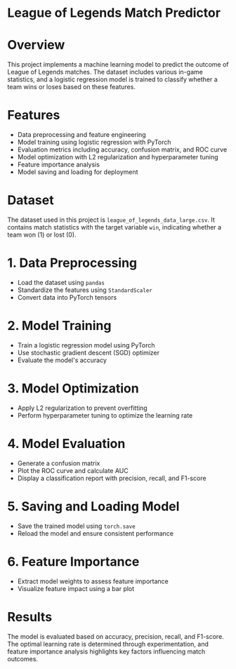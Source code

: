# League of Legends Match Predictor

# Overview
This project implements a machine learning model to predict the outcome of League of Legends matches. The dataset includes various in-game statistics, and a logistic regression model is trained to classify whether a team wins or loses based on these features.

# Features
- Data preprocessing and feature engineering
- Model training using logistic regression with PyTorch
- Evaluation metrics including accuracy, confusion matrix, and ROC curve
- Model optimization with L2 regularization and hyperparameter tuning
- Feature importance analysis
- Model saving and loading for deployment

# Dataset
The dataset used in this project is `league_of_legends_data_large.csv`. It contains match statistics with the target variable `win`, indicating whether a team won (1) or lost (0).

# 1. Data Preprocessing
- Load the dataset using `pandas`
- Standardize the features using `StandardScaler`
- Convert data into PyTorch tensors

# 2. Model Training
- Train a logistic regression model using PyTorch
- Use stochastic gradient descent (SGD) optimizer
- Evaluate the model's accuracy

# 3. Model Optimization
- Apply L2 regularization to prevent overfitting
- Perform hyperparameter tuning to optimize the learning rate

# 4. Model Evaluation
- Generate a confusion matrix
- Plot the ROC curve and calculate AUC
- Display a classification report with precision, recall, and F1-score

# 5. Saving and Loading Model
- Save the trained model using `torch.save`
- Reload the model and ensure consistent performance

# 6. Feature Importance
- Extract model weights to assess feature importance
- Visualize feature impact using a bar plot

# Results
The model is evaluated based on accuracy, precision, recall, and F1-score. The optimal learning rate is determined through experimentation, and feature importance analysis highlights key factors influencing match outcomes.

